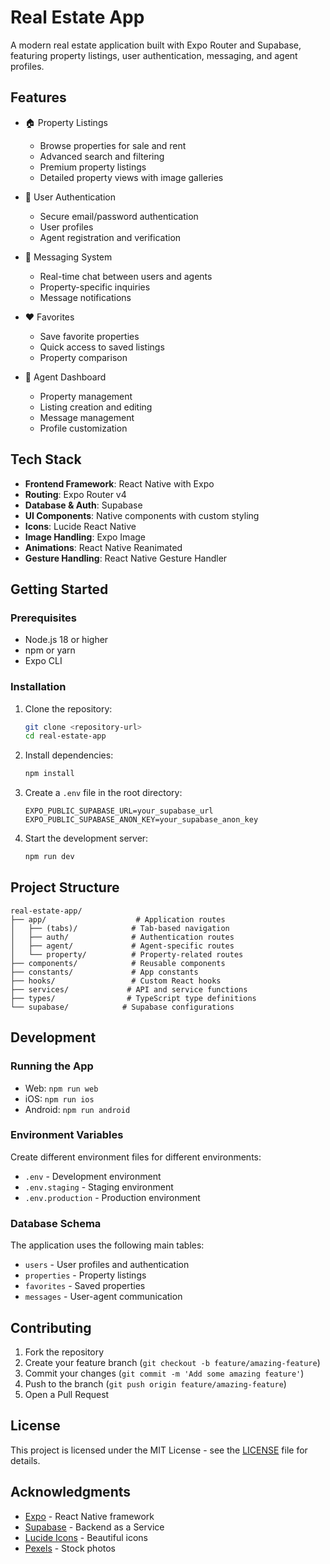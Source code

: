 # Real Estate App

A modern real estate application built with Expo Router and Supabase, featuring property listings, user authentication, messaging, and agent profiles.

## Features

- 🏠 Property Listings
  - Browse properties for sale and rent
  - Advanced search and filtering
  - Premium property listings
  - Detailed property views with image galleries

- 👤 User Authentication
  - Secure email/password authentication
  - User profiles
  - Agent registration and verification

- 💬 Messaging System
  - Real-time chat between users and agents
  - Property-specific inquiries
  - Message notifications

- ❤️ Favorites
  - Save favorite properties
  - Quick access to saved listings
  - Property comparison

- 🏢 Agent Dashboard
  - Property management
  - Listing creation and editing
  - Message management
  - Profile customization

## Tech Stack

- **Frontend Framework**: React Native with Expo
- **Routing**: Expo Router v4
- **Database & Auth**: Supabase
- **UI Components**: Native components with custom styling
- **Icons**: Lucide React Native
- **Image Handling**: Expo Image
- **Animations**: React Native Reanimated
- **Gesture Handling**: React Native Gesture Handler

## Getting Started

### Prerequisites

- Node.js 18 or higher
- npm or yarn
- Expo CLI

### Installation

1. Clone the repository:
   ```bash
   git clone <repository-url>
   cd real-estate-app
   ```

2. Install dependencies:
   ```bash
   npm install
   ```

3. Create a `.env` file in the root directory:
   ```
   EXPO_PUBLIC_SUPABASE_URL=your_supabase_url
   EXPO_PUBLIC_SUPABASE_ANON_KEY=your_supabase_anon_key
   ```

4. Start the development server:
   ```bash
   npm run dev
   ```

## Project Structure

```
real-estate-app/
├── app/                    # Application routes
│   ├── (tabs)/            # Tab-based navigation
│   ├── auth/              # Authentication routes
│   ├── agent/             # Agent-specific routes
│   └── property/          # Property-related routes
├── components/            # Reusable components
├── constants/             # App constants
├── hooks/                 # Custom React hooks
├── services/             # API and service functions
├── types/                # TypeScript type definitions
└── supabase/            # Supabase configurations
```

## Development

### Running the App

- Web: `npm run web`
- iOS: `npm run ios`
- Android: `npm run android`

### Environment Variables

Create different environment files for different environments:

- `.env` - Development environment
- `.env.staging` - Staging environment
- `.env.production` - Production environment

### Database Schema

The application uses the following main tables:

- `users` - User profiles and authentication
- `properties` - Property listings
- `favorites` - Saved properties
- `messages` - User-agent communication

## Contributing

1. Fork the repository
2. Create your feature branch (`git checkout -b feature/amazing-feature`)
3. Commit your changes (`git commit -m 'Add some amazing feature'`)
4. Push to the branch (`git push origin feature/amazing-feature`)
5. Open a Pull Request

## License

This project is licensed under the MIT License - see the [LICENSE](LICENSE) file for details.

## Acknowledgments

- [Expo](https://expo.dev/) - React Native framework
- [Supabase](https://supabase.com/) - Backend as a Service
- [Lucide Icons](https://lucide.dev/) - Beautiful icons
- [Pexels](https://www.pexels.com/) - Stock photos